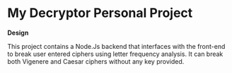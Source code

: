 # My Decryptor Personal Project

**Design**

This project contains a Node.Js backend that interfaces with the front-end to break user entered ciphers using letter frequency analysis. It can break both Vigenere and Caesar ciphers without any key provided. 



